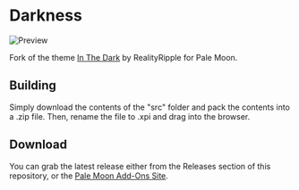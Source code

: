 # Darkness
![Preview](http://i68.tinypic.com/bg1g1.png)

Fork of the theme [In The Dark](https://addons.mozilla.org/firefox/addon/in-the-dark/) by RealityRipple for Pale Moon.

## Building
Simply download the contents of the "src" folder  and pack the contents into a .zip file. Then, rename the file to .xpi and drag into the browser.

## Download
You can grab the latest release either from the Releases section of this repository, or the [Pale Moon Add-Ons Site](https://addons.palemoon.org/themes/complete/darkness/).
